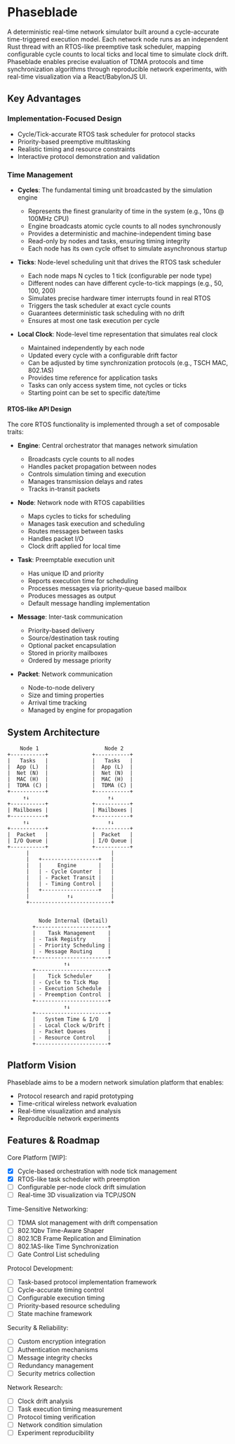 # Phaseblade

A deterministic real-time network simulator built around a cycle-accurate time-triggered execution model. Each network node runs as an independent Rust thread with an RTOS-like preemptive task scheduler, mapping configurable cycle counts to local ticks and local time to simulate clock drift. Phaseblade enables precise evaluation of TDMA protocols and time synchronization algorithms through reproducible network experiments, with real-time visualization via a React/BabylonJS UI.

## Key Advantages

### Implementation-Focused Design

- Cycle/Tick-accurate RTOS task scheduler for protocol stacks
- Priority-based preemptive multitasking
- Realistic timing and resource constraints
- Interactive protocol demonstration and validation

### Time Management

- **Cycles**: The fundamental timing unit broadcasted by the simulation engine

  - Represents the finest granularity of time in the system (e.g., 10ns @ 100MHz CPU)
  - Engine broadcasts atomic cycle counts to all nodes synchronously
  - Provides a deterministic and machine-independent timing base
  - Read-only by nodes and tasks, ensuring timing integrity
  - Each node has its own cycle offset to simulate asynchronous startup

- **Ticks**: Node-level scheduling unit that drives the RTOS task scheduler

  - Each node maps N cycles to 1 tick (configurable per node type)
  - Different nodes can have different cycle-to-tick mappings (e.g., 50, 100, 200)
  - Simulates precise hardware timer interrupts found in real RTOS
  - Triggers the task scheduler at exact cycle counts
  - Guarantees deterministic task scheduling with no drift
  - Ensures at most one task execution per cycle

- **Local Clock**: Node-level time representation that simulates real clock
  - Maintained independently by each node
  - Updated every cycle with a configurable drift factor
  - Can be adjusted by time synchronization protocols (e.g., TSCH MAC, 802.1AS)
  - Provides time reference for application tasks
  - Tasks can only access system time, not cycles or ticks
  - Starting point can be set to specific date/time

#### RTOS-like API Design

The core RTOS functionality is implemented through a set of composable traits:

- **Engine**: Central orchestrator that manages network simulation

  - Broadcasts cycle counts to all nodes
  - Handles packet propagation between nodes
  - Controls simulation timing and execution
  - Manages transmission delays and rates
  - Tracks in-transit packets

- **Node**: Network node with RTOS capabilities

  - Maps cycles to ticks for scheduling
  - Manages task execution and scheduling
  - Routes messages between tasks
  - Handles packet I/O
  - Clock drift applied for local time

- **Task**: Preemptable execution unit

  - Has unique ID and priority
  - Reports execution time for scheduling
  - Processes messages via priority-queue based mailbox
  - Produces messages as output
  - Default message handling implementation

- **Message**: Inter-task communication

  - Priority-based delivery
  - Source/destination task routing
  - Optional packet encapsulation
  - Stored in priority mailboxes
  - Ordered by message priority

- **Packet**: Network communication
  - Node-to-node delivery
  - Size and timing properties
  - Arrival time tracking
  - Managed by engine for propagation

## System Architecture

```
    Node 1                     Node 2
+-----------+              +-----------+
|   Tasks   |              |   Tasks   |
|  App (L)  |              |  App (L)  |
|  Net (N)  |              |  Net (N)  |
|  MAC (H)  |              |  MAC (H)  |
|  TDMA (C) |              |  TDMA (C) |
+-----------+              +-----------+
     ↑↓                         ↑↓
+-----------+              +-----------+
| Mailboxes |              | Mailboxes |
+-----------+              +-----------+
     ↑↓                         ↑↓
+-----------+              +-----------+
|  Packet   |              |  Packet   |
| I/O Queue |              | I/O Queue |
+-----------+              +-----------+
      |                          |
      |   +------------------+   |
      |   |     Engine       |   |
      |   | - Cycle Counter  |   |
      |   | - Packet Transit |   |
      |   | - Timing Control |   |
      |   +------------------+   |
      |            ↑↓            |
      +--------------------------+


          Node Internal (Detail)
        +-----------------------+
        |    Task Management    |
        | - Task Registry       |
        | - Priority Scheduling |
        | - Message Routing     |
        +-----------------------+
                  ↑↓
        +-----------------------+
        |    Tick Scheduler     |
        | - Cycle to Tick Map   |
        | - Execution Schedule  |
        | - Preemption Control  |
        +-----------------------+
                  ↑↓
        +-----------------------+
        |   System Time & I/O   |
        | - Local Clock w/Drift |
        | - Packet Queues       |
        | - Resource Control    |
        +-----------------------+
```

## Platform Vision

Phaseblade aims to be a modern network simulation platform that enables:

- Protocol research and rapid prototyping
- Time-critical wireless network evaluation
- Real-time visualization and analysis
- Reproducible network experiments

## Features & Roadmap

Core Platform [WIP]:

- [x] Cycle-based orchestration with node tick management
- [x] RTOS-like task scheduler with preemption
- [ ] Configurable per-node clock drift simulation
- [ ] Real-time 3D visualization via TCP/JSON

Time-Sensitive Networking:

- [ ] TDMA slot management with drift compensation
- [ ] 802.1Qbv Time-Aware Shaper
- [ ] 802.1CB Frame Replication and Elimination
- [ ] 802.1AS-like Time Synchronization
- [ ] Gate Control List scheduling

Protocol Development:

- [ ] Task-based protocol implementation framework
- [ ] Cycle-accurate timing control
- [ ] Configurable execution timing
- [ ] Priority-based resource scheduling
- [ ] State machine framework

Security & Reliability:

- [ ] Custom encryption integration
- [ ] Authentication mechanisms
- [ ] Message integrity checks
- [ ] Redundancy management
- [ ] Security metrics collection

Network Research:

- [ ] Clock drift analysis
- [ ] Task execution timing measurement
- [ ] Protocol timing verification
- [ ] Network condition simulation
- [ ] Experiment reproducibility
